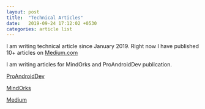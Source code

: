 ```yaml
---
layout: post
title:  "Technical Articles"
date:   2019-09-24 17:12:02 +0530
categories: article list
---
```


I am writing technical article since January 2019. Right now I have published 10+ articles on [Medium.com](https://www.medium.com)

I am writing articles for MindOrks and ProAndroidDev publication.

[ProAndroidDev](https://proandroiddev.com/kotlin-standard-functions-or-scoping-functions-let-apply-run-also-with-af1d93a444f1)

[MindOrks](https://medium.com/mindorks/unit-testing-for-viewmodel-19f4d76b20d4)

[Medium](https://medium.com/@kishankr.maurya)